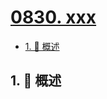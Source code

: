 # [0830. xxx](https://github.com/Tdahuyou/TNotes.leetcode/tree/main/notes/0830.%20xxx)

<!-- region:toc -->

- [1. 📝 概述](#1--概述)

<!-- endregion:toc -->

## 1. 📝 概述
